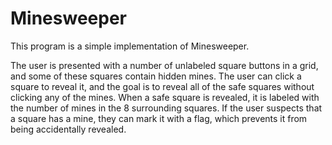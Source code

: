 # Minesweeper

This program is a simple implementation of Minesweeper. 

The user is presented with a number of unlabeled square buttons in a grid, and some of these squares contain hidden mines. 
The user can click a square to reveal it, and the goal is to reveal all of the safe squares without clicking any of the mines. 
When a safe square is revealed, it is labeled with the number of mines in the 8 surrounding squares. 
If the user suspects that a square has a mine, they can mark it with a flag, which prevents it from being accidentally revealed.
